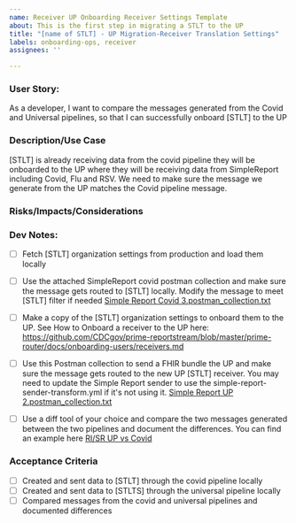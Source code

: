 ```yaml
---
name: Receiver UP Onboarding Receiver Settings Template
about: This is the first step in migrating a STLT to the UP
title: "[name of STLT] - UP Migration-Receiver Translation Settings"
labels: onboarding-ops, receiver
assignees: ''

---
```


### User Story:
As a developer, I want to compare the messages generated from the Covid and Universal pipelines, so that I can successfully onboard [STLT] to the UP

### Description/Use Case
[STLT] is already receiving data from the covid pipeline they will be onboarded to the UP where they will be receiving data from SimpleReport including Covid, Flu and RSV. We need to make sure the message we generate from the UP matches the Covid pipeline message.

### Risks/Impacts/Considerations


### Dev Notes:

- [ ] Fetch [STLT] organization settings from production and load them locally
- [ ] Use the attached SimpleReport covid postman collection and make sure the message gets routed to [STLT] locally. Modify the message to meet [STLT] filter if needed [Simple Report Covid 3.postman_collection.txt](https://api.zenhub.com/attachedFiles/eyJfcmFpbHMiOnsibWVzc2FnZSI6IkJBaHBBNFU2QWc9PSIsImV4cCI6bnVsbCwicHVyIjoiYmxvYl9pZCJ9fQ==--1d3699f4819e80309b51b02e7d4fad05048c28d8/Simple%20Report%20Covid%203.postman_collection.txt)

- [ ] Make a copy of the [STLT] organization settings to onboard them to the UP. See How to Onboard a receiver to the UP here: https://github.com/CDCgov/prime-reportstream/blob/master/prime-router/docs/onboarding-users/receivers.md
- [ ] Use this Postman collection to send a FHIR bundle the UP and make sure the message gets routed to the new UP [STLT] receiver. You may need to update the Simple Report sender to use the simple-report-sender-transform.yml if it's not using it. [Simple Report UP 2.postman_collection.txt](https://api.zenhub.com/attachedFiles/eyJfcmFpbHMiOnsibWVzc2FnZSI6IkJBaHBBNFk2QWc9PSIsImV4cCI6bnVsbCwicHVyIjoiYmxvYl9pZCJ9fQ==--dfab4aacbbb0df15ad1e97bb3328f29bd71ff86b/Simple%20Report%20UP%202.postman_collection.txt)

- [ ] Use a diff tool of your choice and compare the two messages generated between the two pipelines and document the differences. You can find an example here [RI/SR UP vs Covid](https://docs.google.com/spreadsheets/d/197AeFMvozqUGRE1BuvOSMiUL_r2EEkyQv4l8D_OhhZk/edit#gid=492389121)


### Acceptance Criteria 
- [ ] Created and sent data to [STLT] through the covid pipeline locally
- [ ] Created and sent data to [STLTS] through the universal pipeline locally
- [ ] Compared messages from the covid and universal pipelines and documented differences
